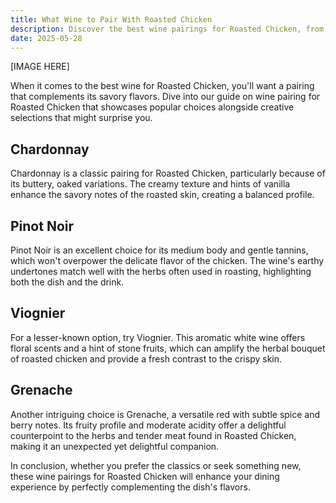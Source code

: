 ```yaml
---
title: What Wine to Pair With Roasted Chicken
description: Discover the best wine pairings for Roasted Chicken, from bold reds to crisp whites.
date: 2025-05-28
---
```


[IMAGE HERE]

When it comes to the best wine for Roasted Chicken, you'll want a pairing that complements its savory flavors. Dive into our guide on wine pairing for Roasted Chicken that showcases popular choices alongside creative selections that might surprise you.

## Chardonnay

Chardonnay is a classic pairing for Roasted Chicken, particularly because of its buttery, oaked variations. The creamy texture and hints of vanilla enhance the savory notes of the roasted skin, creating a balanced profile.

## Pinot Noir

Pinot Noir is an excellent choice for its medium body and gentle tannins, which won't overpower the delicate flavor of the chicken. The wine's earthy undertones match well with the herbs often used in roasting, highlighting both the dish and the drink.

## Viognier

For a lesser-known option, try Viognier. This aromatic white wine offers floral scents and a hint of stone fruits, which can amplify the herbal bouquet of roasted chicken and provide a fresh contrast to the crispy skin.

## Grenache

Another intriguing choice is Grenache, a versatile red with subtle spice and berry notes. Its fruity profile and moderate acidity offer a delightful counterpoint to the herbs and tender meat found in Roasted Chicken, making it an unexpected yet delightful companion.

In conclusion, whether you prefer the classics or seek something new, these wine pairings for Roasted Chicken will enhance your dining experience by perfectly complementing the dish's flavors.